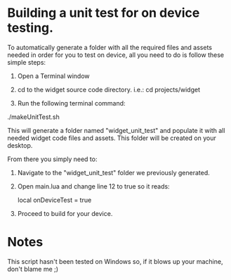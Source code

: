 # Building a unit test for on device testing.

To automatically generate a folder with all the required files and assets needed in order for you to test on device, all you need to do is follow these simple steps:

1) Open a Terminal window

2) cd to the widget source code directory. i.e.: cd projects/widget

3) Run the following terminal command: 

./makeUnitTest.sh


This will generate a folder named "widget_unit_test" and populate it with all needed widget code files and assets. This folder will be created on your desktop.

From there you simply need to: 

1) Navigate to the "widget_unit_test" folder we previously generated. 

2) Open main.lua and change line 12 to true so it reads:

	local onDeviceTest = true
	
3) Proceed to build for your device.


# Notes

This script hasn't been tested on Windows so, if it blows up your machine, don't blame me ;)
